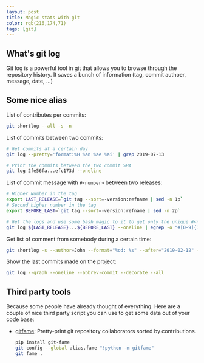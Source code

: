 ```yaml
---
layout: post
title: Magic stats with git
color: rgb(216,174,71)
tags: [git]
---
```


## What's git log

Git log is a powerful tool in git that allows you to browse through the repository history.
It saves a bunch of information (tag, commit authoer, message, date, ...)

## Some nice alias

List of contributes per commits:

```bash
git shortlog --all -s -n
```

List of commits between two commits:

```bash
# Get commits at a certain day
git log --pretty='format:%H %an %ae %ai' | grep 2019-07-13  

# Print the commits between the two commit SHA
git log 2fe56fa...efc173d --oneline
```

List of commit message with `#<number>` between two releases:

```bash
# Higher Number in the tag
export LAST_RELEASE=`git tag --sort=-version:refname | sed -n 1p` 
# Second higher number in the tag
export BEFORE_LAST=`git tag --sort=-version:refname | sed -n 2p`  

# Get the logs and use some bash magic to it to get only the unique #<number> worked on. 
git log ${LAST_RELEASE}...${BEFORE_LAST} --oneline | egrep -o "#[0-9]{1,}" | sort | uniq -c | awk '{$1="";print}' | sed 's/^.//'
```

Get list of comment from somebody during a certain time:

```bash
git shortlog -s --author=John --format="%cd: %s" --after="2019-02-12" --before="2019-04-14"
```

Show the last commits made on the project:

```bash
git log --graph --oneline --abbrev-commit --decorate --all
```

## Third party tools

Because some people have already thought of everything.
Here are a couple of nice third party script you can use to get some data out of your code base:

  - [gitfame](https://pypi.org/project/git-fame/): Pretty-print git repository collaborators sorted by contributions.
  
    ```bash
    pip install git-fame
    git config --global alias.fame "!python -m gitfame"
    git fame .
    ```
